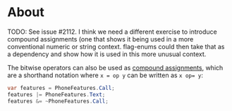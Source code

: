 # About

TODO: See issue #2112. I think we need a different exercise to introduce compound assignments (one that shows it being used in a more conventional numeric or string context. flag-enums could then take that as a dependency and show how it is used in this more unusual context.

The bitwise operators can also be used as [compound assignments][compound-assignment], which are a shorthand notation where `x = op y` can be written as `x op= y`:

```csharp
var features = PhoneFeatures.Call;
features |= PhoneFeatures.Text;
features &= ~PhoneFeatures.Call;
```

[compound-assignment]: https://docs.microsoft.com/en-us/dotnet/csharp/language-reference/operators/bitwise-and-shift-operators#compound-assignment
[compound-assignment-alt]: https://docs.microsoft.com/en-us/dotnet/csharp/language-reference/language-specification/expressions#compound-assignment